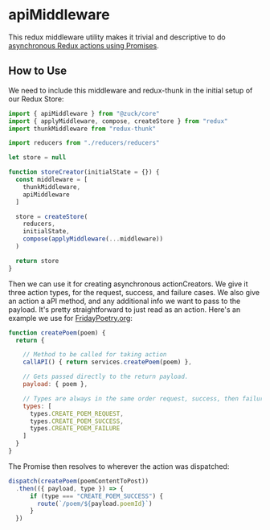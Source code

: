 apiMiddleware
================
This redux middleware utility makes it trivial and descriptive to do [asynchronous Redux actions using Promises](https://redux.js.org/docs/recipes/ReducingBoilerplate.html#async-action-creators).

How to Use
----------
We need to include this middleware and redux-thunk in the initial setup of our Redux Store:
```js
import { apiMiddleware } from "@zuck/core"
import { applyMiddleware, compose, createStore } from "redux"
import thunkMiddleware from "redux-thunk"

import reducers from "./reducers/reducers"

let store = null

function storeCreator(initialState = {}) {
  const middleware = [
    thunkMiddleware,
    apiMiddleware
  ]

  store = createStore(
    reducers,
    initialState,
    compose(applyMiddleware(...middleware))
  )

  return store
}
```

Then we can use it for creating asynchronous actionCreators. We give it three action types, for the request, success, and failure cases. We also give an action a aPI method, and any additional info we want to pass to the payload. It's pretty straightforward to just read as an action. Here's an example we use for [FridayPoetry.org](https://fridaypoetry.org):

```js
function createPoem(poem) {
  return {

    // Method to be called for taking action
    callAPI() { return services.createPoem(poem) },

    // Gets passed directly to the return payload.
    payload: { poem },

    // Types are always in the same order request, success, then failure
    types: [
      types.CREATE_POEM_REQUEST,
      types.CREATE_POEM_SUCCESS,
      types.CREATE_POEM_FAILURE
    ]
  }
}
```

The Promise then resolves to wherever the action was dispatched:
```js
dispatch(createPoem(poemContentToPost))
  .then(({ payload, type }) => {
      if (type === "CREATE_POEM_SUCCESS") {
        route(`/poem/${payload.poemId}`)
      }
  })
```
